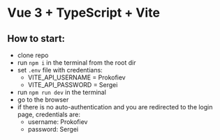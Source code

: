 # Vue 3 + TypeScript + Vite

## How to start:
- clone repo
- run `npm i` in the terminal from the root dir
- set `.env` file with credentians:
    - VITE_API_USERNAME = Prokofiev
    - VITE_API_PASSWORD = Sergei
- run `npm run dev` in the terminal
- go to the browser
- if there is no auto-authentication and you are redirected to the login page, credentials are:
    - username: Prokofiev
    - password: Sergei
